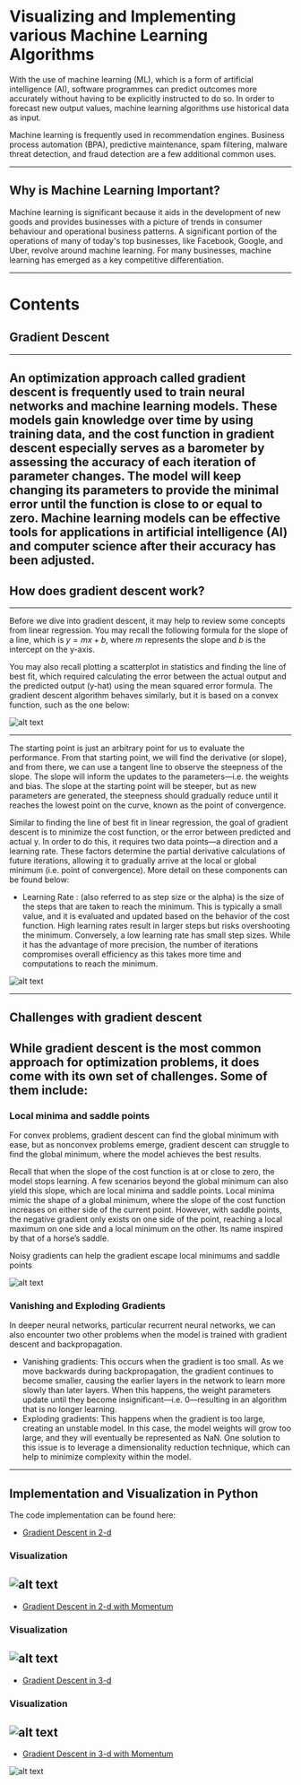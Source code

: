 # Visualizing and Implementing various Machine Learning Algorithms

With the use of machine learning (ML), which is a form of artificial intelligence (AI), software programmes can predict outcomes more accurately without having to be explicitly instructed to do so. In order to forecast new output values, machine learning algorithms use historical data as input.

Machine learning is frequently used in recommendation engines. Business process automation (BPA), predictive maintenance, spam filtering, malware threat detection, and fraud detection are a few additional common uses.


----

## Why is Machine Learning Important?

Machine learning is significant because it aids in the development of new goods and provides businesses with a picture of trends in consumer behaviour and operational business patterns. A significant portion of the operations of many of today's top businesses, like Facebook, Google, and Uber, revolve around machine learning. For many businesses, machine learning has emerged as a key competitive differentiation.

----

# Contents

## Gradient Descent
---
An optimization approach called gradient descent is frequently used to train neural networks and machine learning models.
These models gain knowledge over time by using training data, and the cost function in gradient descent especially serves as a barometer by
assessing the accuracy of each iteration of parameter changes. The model will keep changing its parameters to provide the minimal error until
the function is close to or equal to zero. Machine learning models can be effective tools for applications in artificial intelligence (AI) and
computer science after their accuracy has been adjusted.
---

## How does gradient descent work?
---
Before we dive into gradient descent, it may help to review some concepts from linear regression. You may recall the following formula for the slope of a line, which is $y = mx + b$, where $m$ represents the slope and $b$ is the intercept on the y-axis.

You may also recall plotting a scatterplot in statistics and finding the line of best fit, which required calculating the error between the actual output and the predicted output (y-hat) using the mean squared error formula. The gradient descent algorithm behaves similarly, but it is based on a convex function, such as the one below:

![alt text](https://github.com/MonitSharma/Machine-Learning-Visualizations/blob/main/images/ICLH_Diagram_Batch_01_04-GradientDescent-WHITEBG_0.png)

---

The starting point is just an arbitrary point for us to evaluate the performance. From that starting point, we will find the derivative (or slope), and from there, we can use a tangent line to observe the steepness of the slope. The slope will inform the updates to the parameters—i.e. the weights and bias. The slope at the starting point will be steeper, but as new parameters are generated, the steepness should gradually reduce until it reaches the lowest point on the curve, known as the point of convergence.   

Similar to finding the line of best fit in linear regression, the goal of gradient descent is to minimize the cost function, or the error between predicted and actual y. In order to do this, it requires two data points—a direction and a learning rate. These factors determine the partial derivative calculations of future iterations, allowing it to gradually arrive at the local or global minimum (i.e. point of convergence). More detail on these components can be found below:

+ Learning Rate : (also referred to as step size or the alpha) is the size of the steps that are taken to reach the minimum. This is typically a small value, and it is evaluated and updated based on the behavior of the cost function. High learning rates result in larger steps but risks overshooting the minimum. Conversely, a low learning rate has small step sizes. While it has the advantage of more precision, the number of iterations compromises overall efficiency as this takes more time and computations to reach the minimum.

![alt text](https://github.com/MonitSharma/Machine-Learning-Visualizations/blob/main/images/Learning%20Rate.jpg)

---

## Challenges with gradient descent

While gradient descent is the most common approach for optimization problems, it does come with its own set of challenges. Some of them include:
---

### Local minima and saddle points
For convex problems, gradient descent can find the global minimum with ease, but as nonconvex problems emerge, gradient descent can struggle to find the global minimum, where the model achieves the best results.

Recall that when the slope of the cost function is at or close to zero, the model stops learning. A few scenarios beyond the global minimum can also yield this slope, which are local minima and saddle points. Local minima mimic the shape of a global minimum, where the slope of the cost function increases on either side of the current point. However, with saddle points, the negative gradient only exists on one side of the point, reaching a local maximum on one side and a local minimum on the other. Its name inspired by that of a horse’s saddle.

Noisy gradients can help the gradient escape local minimums and saddle points

![alt text](https://github.com/MonitSharma/Machine-Learning-Visualizations/blob/main/images/Local%20Minimum_SaddlePoints.jpg)


### Vanishing and Exploding Gradients
In deeper neural networks, particular recurrent neural networks, we can also encounter two other problems when the model is trained with gradient descent and backpropagation.

+ Vanishing gradients: This occurs when the gradient is too small. As we move backwards during backpropagation, the gradient continues to become smaller, causing the earlier layers in the network to learn more slowly than later layers. When this happens, the weight parameters update until they become insignificant—i.e. 0—resulting in an algorithm that is no longer learning.
+ Exploding gradients: This happens when the gradient is too large, creating an unstable model. In this case, the model weights will grow too large, and they will eventually be represented as NaN. One solution to this issue is to leverage a dimensionality reduction technique, which can help to minimize complexity within the model.

---

## Implementation and Visualization in Python

The code implementation can be found here:

+ [Gradient Descent in 2-d](https://github.com/MonitSharma/Machine-Learning-Visualizations/blob/main/algorithms/gradient_descent_2d.py)

### Visualization 

![alt text](https://github.com/MonitSharma/Machine-Learning-Visualizations/blob/main/gifs/GradientDescent2D.gif)
 ---  
+ [Gradient Descent in 2-d with Momentum](https://github.com/MonitSharma/Machine-Learning-Visualizations/blob/main/algorithms/momentum_2d.py)

### Visualization

![alt text](https://github.com/MonitSharma/Machine-Learning-Visualizations/blob/main/gifs/GradientDescentWithMomentum2D.gif)
   ----
+ [Gradient Descent in 3-d](https://github.com/MonitSharma/Machine-Learning-Visualizations/blob/main/algorithms/gradient_descent_3d.py)


### Visualization

![alt text](https://github.com/MonitSharma/Machine-Learning-Visualizations/blob/main/gifs/GradientDescent3D.gif)
----
+ [Gradient Descent in 3-d with Momentum](https://github.com/MonitSharma/Machine-Learning-Visualizations/blob/main/algorithms/momentum_3d.py)

![alt text](https://github.com/MonitSharma/Machine-Learning-Visualizations/blob/main/gifs/GradientDescentWithMomentum3D.gif)

   
   
   
